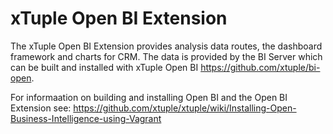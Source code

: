 xTuple Open BI Extension
========================
The xTuple Open BI Extension provides analysis data routes, the dashboard framework
and charts for CRM.  The data is provided by the BI Server which can be built and installed with 
xTuple Open BI https://github.com/xtuple/bi-open.

For informaation on building and installing Open BI and the Open BI Extension see:
https://github.com/xtuple/xtuple/wiki/Installing-Open-Business-Intelligence-using-Vagrant  
